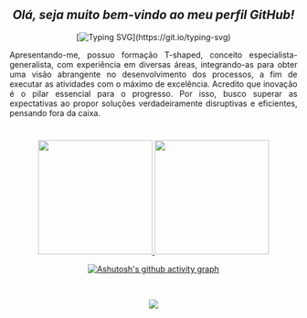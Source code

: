 <span align="center">

## *Olá, seja muito bem-vindo ao meu perfil GitHub!*
[![Typing SVG](https://readme-typing-svg.herokuapp.com/?color=b1633f&size=35&center=true&vCenter=true&width=1000&lines=Hello,+world!+My+name+is+Jessica+Teixeira+Araujo.;I'm+from+Brazil+and+27+years+old!;Expert+professional+in:+Software+Quality+Engineer,;Quality+Inspector,+Automation,+Consultancy,;+Project+Management,+Analyst,+Statistic,;+Data+Science,+Investigator,+Civic+Researcher;and+Full+Stack+Developer+with+a+focus+on+Python.;Bachelor's+Study+in+Statistics.;I'am+future+Artificial+Intelligence+Engineering!;Be+Welcome!)](https://git.io/typing-svg)

</span>

<span align="justify">

Apresentando-me, possuo formação T-shaped, conceito especialista-generalista, com experiência em diversas áreas, integrando-as para obter uma visão abrangente no desenvolvimento dos processos, a fim de executar as atividades com o máximo de excelência. Acredito que inovação é o pilar essencial para o progresso. Por isso, busco superar as expectativas ao propor soluções verdadeiramente disruptivas e eficientes, pensando fora da caixa.
  
</span>

#

<span align="center">
  
<div align="center">
  <a href="https://github.com/JessicaTeixeiraAraujo">
    <img src="https://github-readme-streak-stats.herokuapp.com/?user=jessicateixeiraaraujo&theme=codeSTACKr&hide_border=true" style="max-width: 400px; height: 200px;">
    <img src="https://github-readme-stats.vercel.app/api/top-langs/?username=JessicaTeixeiraAraujo&layout=compact&langs_count=7&theme=codeSTACKr&hide_border=true" style="max-width: 400px; height: 200px;">
  </a>
</div>

[![Ashutosh's github activity graph](https://github-readme-activity-graph.vercel.app/graph?username=JessicaTeixeiraAraujo&bg_color=0d1117&color=b1633f&line=b1633f&point=b1633f&area=true&hide_border=true)](https://github.com/ashutosh00710/github-readme-activity-graph)


<div style="display: inline_block"><br>
<p align="center">
  <a href="https://skillicons.dev">
    <img src="https://skillicons.dev/icons?i=arduino,aws,azure,c,cs,cpp,css,discord,django,dotnet,dynamodb,eclipse,figma,git,github,gitlab,gherkin,gtk,haxe,html,java,js,jenkins,jest,jquery,latex,kubernetes,matlab,maven,mysql,nodejs,postgres,powershell,postgres,py,pytorch,r,react,redux,sass,spring,selenium,tensorflow,ts,unity,v,visualstudio,vscode" />
  </a>
</p>          


  
<!--  ![Snake animation](https://raw.githubusercontent.com/Platane/snk/output/github-contribution-grid-snake.svg) -->
 
</div>
  
  </span>

